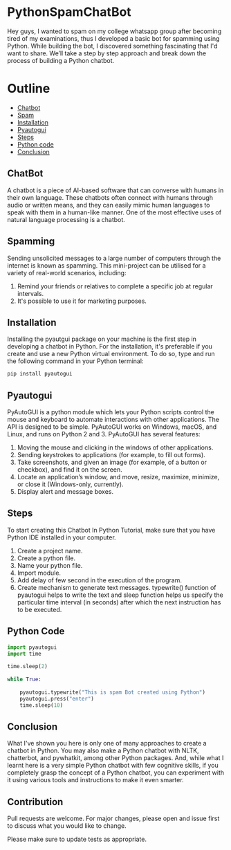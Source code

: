 # PythonSpamChatBot

Hey guys, I wanted to spam on my college whatsapp group after becoming tired of my examinations, thus I developed a basic bot for spamming using Python. While building the bot, I discovered something fascinating that I'd want to share.
We’ll take a step by step approach and break down the process of building a Python chatbot. 

# Outline 
* [Chatbot](#chatbot)
* [Spam](#spamming)
* [Installation](#installation)
* [Pyautogui](#pyautogui)
* [Steps](#steps)
* [Python code](#python-code)
* [Conclusion](#conclusion)

## ChatBot

A chatbot is a piece of AI-based software that can converse with humans in their own language. These chatbots often connect with humans through audio or written means, and they can easily mimic human languages to speak with them in a human-like manner. One of the most effective uses of natural language processing is a chatbot.

## Spamming
Sending unsolicited messages to a large number of computers through the internet is known as spamming.
This mini-project can be utilised for a variety of real-world scenarios, including:
1. Remind your friends or relatives to complete a specific job at regular intervals.
2. It's possible to use it for marketing purposes.

## Installation 
Installing the pyautgui package on your machine is the first step in developing a chatbot in Python. For the installation, it's preferable if you create and use a new Python virtual environment. To do so, type and run the following command in your Python terminal:

```python
pip install pyautogui
```
## Pyautogui 
PyAutoGUI is a python module which lets your Python scripts control the mouse and keyboard to automate interactions with other applications. The API is designed to be simple. PyAutoGUI works on Windows, macOS, and Linux, and runs on Python 2 and 3.
PyAutoGUI has several features:

1. Moving the mouse and clicking in the windows of other applications.
2. Sending keystrokes to applications (for example, to fill out forms).
3. Take screenshots, and given an image (for example, of a button or checkbox), and find it on the screen.
4. Locate an application’s window, and move, resize, maximize, minimize, or close it (Windows-only, currently).
5. Display alert and message boxes.

## Steps
To start creating this Chatbot In Python Tutorial, make sure that you have Python IDE installed in your computer.
1. Create a project name.
2. Create a python file.
3. Name your python file.
4. Import module.
5. Add delay of few second in the execution of the program.
6. Create mechanism to generate text messages. typewrite() function of pyautogui helps to write the text and sleep function helps us specify the particular time interval (in seconds) after which the next instruction has to be executed.

## Python Code
```python
import pyautogui
import time
  
time.sleep(2)
  
while True:
    
    pyautogui.typewrite("This is spam Bot created using Python") 
    pyautogui.press("enter")
    time.sleep(10)
```  
## Conclusion
What I've shown you here is only one of many approaches to create a chatbot in Python. You may also make a Python chatbot with NLTK, chatterbot, and pywhatkit, among other Python packages. And, while what I learnt here is a very simple Python chatbot with few cognitive skills, if you completely grasp the concept of a Python chatbot, you can experiment with it using various tools and instructions to make it even smarter.

## Contribution
Pull requests are welcome. For major changes, please open and issue first to discuss what you would like to change.

Please make sure to update tests as appropriate.
